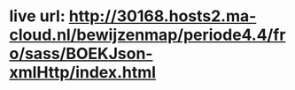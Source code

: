 # live url: http://30168.hosts2.ma-cloud.nl/bewijzenmap/periode4.4/fro/sass/BOEKJson-xmlHttp/index.html
